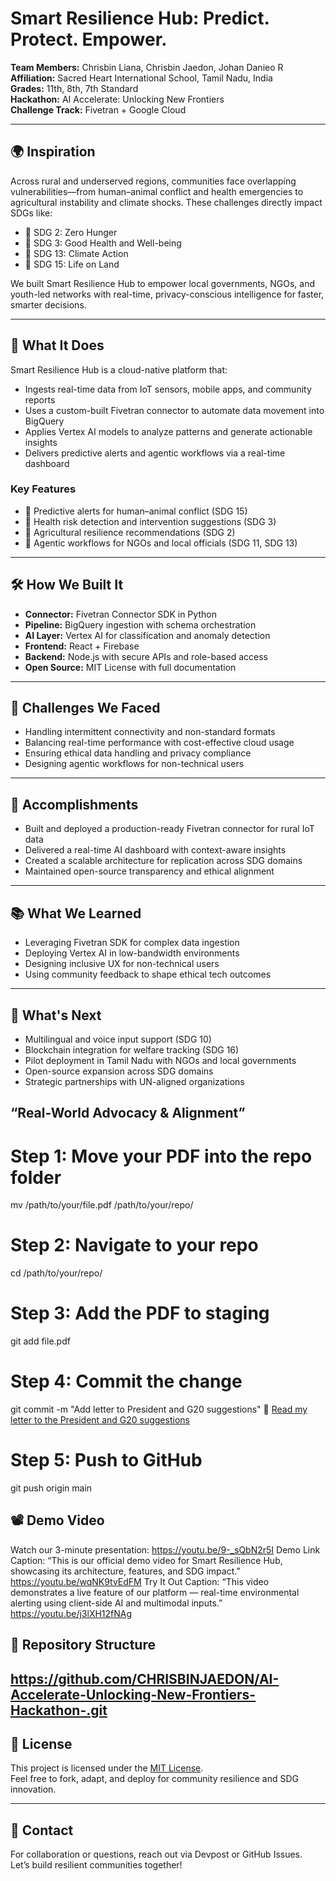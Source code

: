 # Smart Resilience Hub: Predict. Protect. Empower.

**Team Members:** Chrisbin Liana, Chrisbin Jaedon, Johan Danieo R  
**Affiliation:** Sacred Heart International School, Tamil Nadu, India  
**Grades:** 11th, 8th, 7th Standard  
**Hackathon:** AI Accelerate: Unlocking New Frontiers  
**Challenge Track:** Fivetran + Google Cloud

---

## 🌍 Inspiration

Across rural and underserved regions, communities face overlapping vulnerabilities—from human–animal conflict and health emergencies to agricultural instability and climate shocks. These challenges directly impact SDGs like:

- 🥗 SDG 2: Zero Hunger  
- 🏥 SDG 3: Good Health and Well-being  
- 🌱 SDG 13: Climate Action  
- 🐘 SDG 15: Life on Land  

We built Smart Resilience Hub to empower local governments, NGOs, and youth-led networks with real-time, privacy-conscious intelligence for faster, smarter decisions.

---

## 🚀 What It Does

Smart Resilience Hub is a cloud-native platform that:

- Ingests real-time data from IoT sensors, mobile apps, and community reports  
- Uses a custom-built Fivetran connector to automate data movement into BigQuery  
- Applies Vertex AI models to analyze patterns and generate actionable insights  
- Delivers predictive alerts and agentic workflows via a real-time dashboard

### Key Features

- 🐾 Predictive alerts for human–animal conflict (SDG 15)  
- 🏥 Health risk detection and intervention suggestions (SDG 3)  
- 🌾 Agricultural resilience recommendations (SDG 2)  
- 🧭 Agentic workflows for NGOs and local officials (SDG 11, SDG 13)

---

## 🛠️ How We Built It

- **Connector:** Fivetran Connector SDK in Python  
- **Pipeline:** BigQuery ingestion with schema orchestration  
- **AI Layer:** Vertex AI for classification and anomaly detection  
- **Frontend:** React + Firebase  
- **Backend:** Node.js with secure APIs and role-based access  
- **Open Source:** MIT License with full documentation

---

## 🧩 Challenges We Faced

- Handling intermittent connectivity and non-standard formats  
- Balancing real-time performance with cost-effective cloud usage  
- Ensuring ethical data handling and privacy compliance  
- Designing agentic workflows for non-technical users

---

## 🏅 Accomplishments

- Built and deployed a production-ready Fivetran connector for rural IoT data  
- Delivered a real-time AI dashboard with context-aware insights  
- Created a scalable architecture for replication across SDG domains  
- Maintained open-source transparency and ethical alignment

---

## 📚 What We Learned

- Leveraging Fivetran SDK for complex data ingestion  
- Deploying Vertex AI in low-bandwidth environments  
- Designing inclusive UX for non-technical users  
- Using community feedback to shape ethical tech outcomes

---

## 🔮 What's Next

- Multilingual and voice input support (SDG 10)  
- Blockchain integration for welfare tracking (SDG 16)  
- Pilot deployment in Tamil Nadu with NGOs and local governments  
- Open-source expansion across SDG domains  
- Strategic partnerships with UN-aligned organizations
## “Real-World Advocacy & Alignment”
# Step 1: Move your PDF into the repo folder
mv /path/to/your/file.pdf /path/to/your/repo/

# Step 2: Navigate to your repo
cd /path/to/your/repo/

# Step 3: Add the PDF to staging
git add file.pdf

# Step 4: Commit the change
git commit -m "Add letter to President and G20 suggestions"
📄 [Read my letter to the President and G20 suggestions](submissions/Zero_Hun_3let_mer.pdf)
# Step 5: Push to GitHub
git push origin main

## 📽️ Demo Video

Watch our 3-minute presentation: 
https://youtu.be/9-_sQbN2r5I
Demo Link Caption:
“This is our official demo video for Smart Resilience Hub, showcasing its architecture, features, and SDG impact.”
https://youtu.be/wqNK9tvEdFM
Try It Out Caption:
“This video demonstrates a live feature of our platform — real-time environmental alerting using client-side AI and multimodal inputs.”
https://youtu.be/j3lXH12fNAg



## 📂 Repository Structure
https://github.com/CHRISBINJAEDON/AI-Accelerate-Unlocking-New-Frontiers-Hackathon-.git
---

## 📄 License

This project is licensed under the [MIT License](LICENSE).  
Feel free to fork, adapt, and deploy for community resilience and SDG innovation.

---

## 🤝 Contact

For collaboration or questions, reach out via Devpost or GitHub Issues.  
Let’s build resilient communities together!

